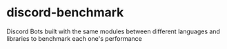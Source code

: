 # discord-benchmark
Discord Bots built with the same modules between different languages and libraries to benchmark each one's performance
